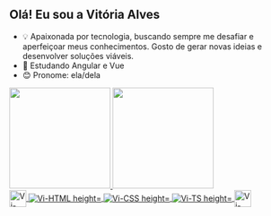 ## Olá! Eu sou a Vitória Alves
- 💡 Apaixonada por tecnologia, buscando sempre me desafiar e aperfeiçoar meus conhecimentos. 
Gosto de gerar novas ideias e desenvolver soluções viáveis.
- 🌱 Estudando Angular e Vue
- 😊 Pronome: ela/dela

          

<div>
  <a href="https://github.com/vitoriaalvs" /> 
  <img height="180em" src="https://github-readme-stats.vercel.app/api?username=vitoriaalvs&show_icons=true&theme=dark&include_all_comits-true&count_private-true"/>
  <img height="180em" src="https://github-readme-stats.vercel.app/api/top-langs/?username=vitoriaalvs&layout=compact&langs_count=16&theme=dark">
 <div>
   
  <div style="display: inline_block"<br>
   <img align="center" alt="Vi-JS" height="30"whidht="40" src="">
   <img align="center" alt="Vi-HTML height="30"whidht="40" src="">  
   <img align="center" alt="Vi-CSS height="30"whidht="40" src="">
   <img align="center" alt="Vi-TS height="30"whidht="40" src="">
   <img align="center" alt="Vi-JAVA" height="30"whidht="40" src=""
   <img align="center" alt="Vi-ANGULAR"height="30" whidht="40" src=""
   <img align="center" alt="Vi-VUE" height="30"whidht="40" src=""
   <img align="center" alt="Vi-SQL" height="30"whidht="40" src=""


<!---
vitoriaalvs/vitoriaalvs is a ✨ special ✨ repository because its `README.md` (this file) appears on your GitHub profile.
You can click the Preview link to take a look at your changes.
--->
